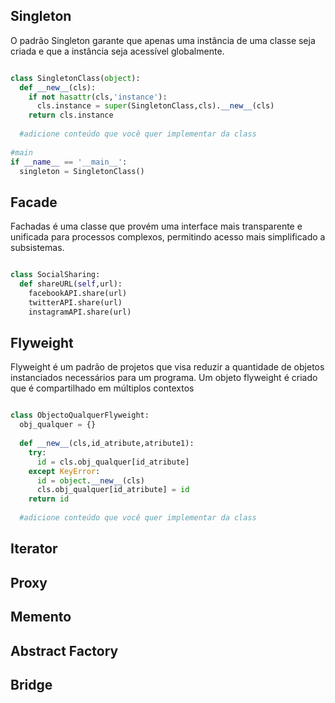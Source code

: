 ## Singleton

O padrão Singleton garante que apenas uma instância de uma classe seja criada e que a instância seja acessível globalmente.

```python

class SingletonClass(object):
  def __new__(cls):
    if not hasattr(cls,'instance'):
      cls.instance = super(SingletonClass,cls).__new__(cls)
    return cls.instance
    
  #adicione conteúdo que você quer implementar da class
  
#main
if __name__ == '__main__':
  singleton = SingletonClass()

```

## Facade

Fachadas é uma classe que provém uma interface mais transparente e unificada para processos complexos, permitindo acesso mais simplificado a subsistemas.

```python

class SocialSharing:
  def shareURL(self,url):
    facebookAPI.share(url)
    twitterAPI.share(url)
    instagramAPI.share(url)

```

## Flyweight

Flyweight é um padrão de projetos que visa reduzir a quantidade de objetos instanciados necessários para um programa. Um objeto flyweight é criado que é compartilhado em múltiplos contextos

```python

class ObjectoQualquerFlyweight:
  obj_qualquer = {}
  
  def __new__(cls,id_atribute,atribute1):
    try:
      id = cls.obj_qualquer[id_atribute]
    except KeyError:
      id = object.__new__(cls)
      cls.obj_qualquer[id_atribute] = id
    return id
    
  #adicione conteúdo que você quer implementar da class

```

## Iterator 

## Proxy

## Memento


## Abstract Factory

## Bridge
